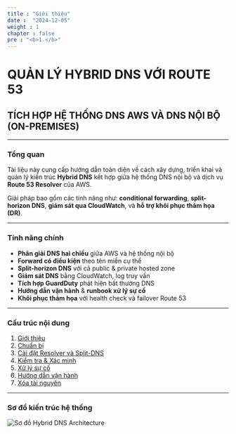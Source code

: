 ```yaml
---
title : "Giới thiệu"
date :  "2024-12-05"
weight : 1
chapter : false
pre : "<b>1.</b>"
---
```


# QUẢN LÝ HYBRID DNS VỚI ROUTE 53  
## TÍCH HỢP HỆ THỐNG DNS AWS VÀ DNS NỘI BỘ (ON-PREMISES)

---

### Tổng quan

Tài liệu này cung cấp hướng dẫn toàn diện về cách xây dựng, triển khai và quản lý kiến trúc **Hybrid DNS** kết hợp giữa hệ thống DNS nội bộ và dịch vụ **Route 53 Resolver** của AWS.

Giải pháp bao gồm các tính năng như: **conditional forwarding**, **split-horizon DNS**, **giám sát qua CloudWatch**, và **hỗ trợ khôi phục thảm họa (DR)**.

---

### Tính năng chính

- **Phân giải DNS hai chiều** giữa AWS và hệ thống nội bộ
- **Forward có điều kiện** theo tên miền cụ thể
- **Split-horizon DNS** với cả public & private hosted zone
- **Giám sát DNS** bằng CloudWatch, log truy vấn
- **Tích hợp GuardDuty** phát hiện bất thường DNS
- **Hướng dẫn vận hành** & **runbook xử lý sự cố**
- **Khôi phục thảm họa** với health check và failover Route 53

---

### Cấu trúc nội dung

1. [Giới thiệu](../1-Introduce/)
2. [Chuẩn bị](../2-Prerequisite/)
3. [Cài đặt Resolver và Split-DNS](../3-Setup/)
4. [Kiểm tra & Xác minh](../4-validation/)
5. [Xử lý sự cố](../5-troubleshooting/)
6. [Hướng dẫn vận hành](../6-operational-guide/)
7. [Xóa tài nguyên](../7-cleanup/)

---

### Sơ đồ kiến trúc hệ thống

![Sơ đồ Hybrid DNS Architecture](/images/Dns-architecture.png)
